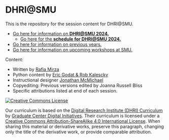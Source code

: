 # DHRI@SMU 

This is the repository for the session content for DHRI@SMU.
* [Go here for information on **DHRI@SMU 2024.**](https://smu.edu/dhri)
    * [Go here for the **schedule for DHRI@SMU 2024.**](https://github.com/SouthernMethodistUniversity/dhri/blob/main/files/schedule.pdf)
* [Go here for information on previous years.](https://southernmethodistuniversity.github.io/home/about.html)
* [Go here for information on upcoming workshops at SMU.](https://www.smu.edu/libraries/help/workshops)


Content: 
* Written by [Rafia Mirza](https://guides.smu.edu/prf.php?account_id=142826/)
* Python content by [Eric Godat & Rob Kalescky ](https://www.smu.edu/Provost/Data-Science-Institute/People)
* Instructional designer [Jonathan McMichael](https://guides.smu.edu/prf.php?account_id=104877)
* Copyediting: Previous versions edited by Joanna Russell Bliss
* Specific attributions listed at end of each session. 

[![Creative Commons License](https://i.creativecommons.org/l/by-sa/4.0/88x31.png)](http://creativecommons.org/licenses/by-sa/4.0/)


Our curriculum is based on the [Digital Research Institute (DHRI) Curriculum](https://github.com/DHRI-Curriculum) by [Graduate Center Digital Initiatives](https://gcdi.commons.gc.cuny.edu/). Their curriculum is licensed under a [Creative Commons Attribution-ShareAlike 4.0 International License](http://creativecommons.org/licenses/by-sa/4.0/). When sharing this material or derivative works, preserve this paragraph, changing only the title of the derivative work, or provide comparable attribution.
